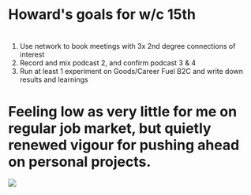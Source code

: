# Howard's goals for w/c 15th #

#
1. Use network to book meetings with 3x 2nd degree connections of interest
2. Record and mix podcast 2, and confirm podcast 3 & 4
3. Run at least 1 experiment on Goods/Career Fuel B2C and write down results and learnings

#


Feeling low as very little for me on regular job market, but quietly renewed vigour for pushing ahead on personal projects.
==========

![](https://media.giphy.com/media/l0IyeJf2wdnLkXk7S/giphy.gif)